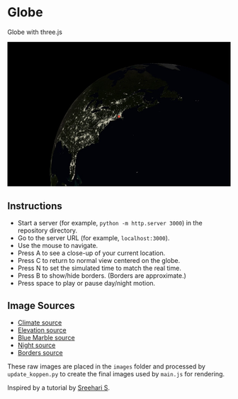 # Globe
Globe with three.js

![Sample globe at night](globe.jpg)

## Instructions
* Start a server (for example, `python -m http.server 3000`) in the repository directory.
* Go to the server URL (for example, `localhost:3000`).
* Use the mouse to navigate.
* Press A to see a close-up of your current location.
* Press C to return to normal view centered on the globe.
* Press N to set the simulated time to match the real time.
* Press B to show/hide borders. (Borders are approximate.)
* Press space to play or pause day/night motion.

## Image Sources
* [Climate source](https://en.m.wikipedia.org/wiki/File:Köppen-Geiger_Climate_Classification_Map_(1980–2016)_no_borders.png#/media/File%3AKöppen-Geiger_Climate_Classification_Map.png)
* [Elevation source](https://upload.wikimedia.org/wikipedia/commons/thumb/2/2b/World_elevation_map.png/2560px-World_elevation_map.png)
* [Blue Marble source](https://commons.wikimedia.org/wiki/File:Blue_Marble_2002.png)
* [Night source](https://commons.wikimedia.org/wiki/File:The_earth_at_night.jpg)
* [Borders source](https://commons.wikimedia.org/wiki/File:Blank_World_Map_2022.png)

These raw images are placed in the `images` folder and processed by `update_koppen.py` to create the final images used by `main.js` for rendering.

Inspired by a tutorial by [Sreehari S](https://medium.com/@sreeharikollamattam/creating-3d-interactive-earth-using-threejs-for-web-68707ecd68e1).